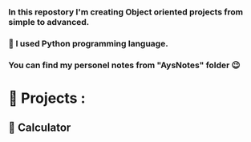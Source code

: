 ### In this repostory I'm creating Object oriented projects from simple to advanced. 

### 🐍 I used Python programming language.

### You can find my personel notes from "AysNotes" folder 😉

# 🦾 Projects :

## 🧮 Calculator


